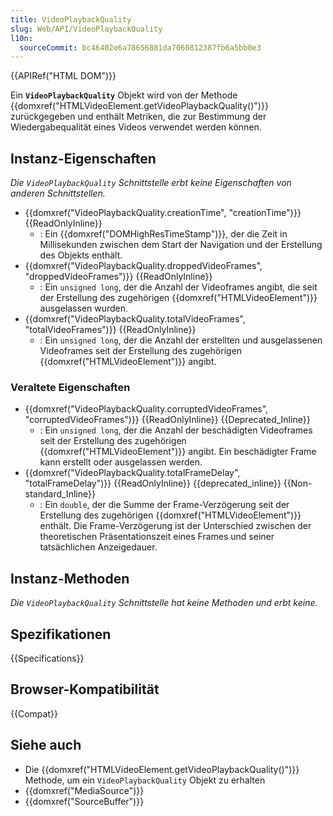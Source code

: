 ```yaml
---
title: VideoPlaybackQuality
slug: Web/API/VideoPlaybackQuality
l10n:
  sourceCommit: bc46402e6a78656881da7060812387fb6a5bb0e3
---
```


{{APIRef("HTML DOM")}}

Ein **`VideoPlaybackQuality`** Objekt wird von der Methode {{domxref("HTMLVideoElement.getVideoPlaybackQuality()")}} zurückgegeben und enthält Metriken, die zur Bestimmung der Wiedergabequalität eines Videos verwendet werden können.

## Instanz-Eigenschaften

_Die `VideoPlaybackQuality` Schnittstelle erbt keine Eigenschaften von anderen Schnittstellen._

- {{domxref("VideoPlaybackQuality.creationTime", "creationTime")}} {{ReadOnlyInline}}
  - : Ein {{domxref("DOMHighResTimeStamp")}}, der die Zeit in Millisekunden zwischen dem Start der Navigation und der Erstellung des Objekts enthält.
- {{domxref("VideoPlaybackQuality.droppedVideoFrames", "droppedVideoFrames")}} {{ReadOnlyInline}}
  - : Ein `unsigned long`, der die Anzahl der Videoframes angibt, die seit der Erstellung des zugehörigen {{domxref("HTMLVideoElement")}} ausgelassen wurden.
- {{domxref("VideoPlaybackQuality.totalVideoFrames", "totalVideoFrames")}} {{ReadOnlyInline}}
  - : Ein `unsigned long`, der die Anzahl der erstellten und ausgelassenen Videoframes seit der Erstellung des zugehörigen {{domxref("HTMLVideoElement")}} angibt.

### Veraltete Eigenschaften

- {{domxref("VideoPlaybackQuality.corruptedVideoFrames", "corruptedVideoFrames")}} {{ReadOnlyInline}} {{Deprecated_Inline}}
  - : Ein `unsigned long`, der die Anzahl der beschädigten Videoframes seit der Erstellung des zugehörigen {{domxref("HTMLVideoElement")}} angibt. Ein beschädigter Frame kann erstellt oder ausgelassen werden.
- {{domxref("VideoPlaybackQuality.totalFrameDelay", "totalFrameDelay")}} {{ReadOnlyInline}} {{deprecated_inline}} {{Non-standard_Inline}}
  - : Ein `double`, der die Summe der Frame-Verzögerung seit der Erstellung des zugehörigen {{domxref("HTMLVideoElement")}} enthält. Die Frame-Verzögerung ist der Unterschied zwischen der theoretischen Präsentationszeit eines Frames und seiner tatsächlichen Anzeigedauer.

## Instanz-Methoden

_Die `VideoPlaybackQuality` Schnittstelle hat keine Methoden und erbt keine._

## Spezifikationen

{{Specifications}}

## Browser-Kompatibilität

{{Compat}}

## Siehe auch

- Die {{domxref("HTMLVideoElement.getVideoPlaybackQuality()")}} Methode, um ein `VideoPlaybackQuality` Objekt zu erhalten
- {{domxref("MediaSource")}}
- {{domxref("SourceBuffer")}}
